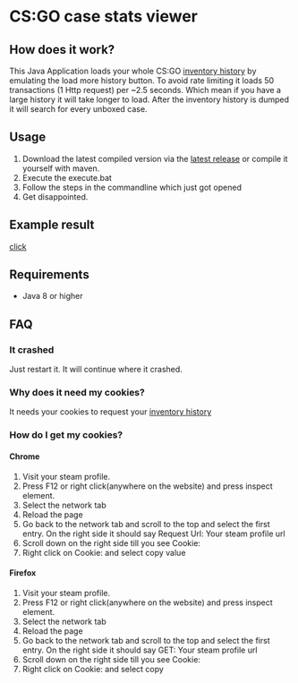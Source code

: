 # CS:GO case stats viewer

## How does it work?

This Java Application loads your whole CS:GO <a href=https://steamcommunity.com/my/inventoryhistory>inventory history</a> by emulating the load more history button.
To avoid rate limiting it loads 50 transactions (1 Http request) per ~2.5 seconds. Which mean if you have a large history it will take longer to load.
After the inventory history is dumped it will search for every unboxed case.

## Usage

1. Download the latest compiled version via the <a href=https://github.com/cantryDev/CSGOCaseStatsViewer/files/5939123/CSGOCaseStatsViewer-Release1.0.0.zip>latest release</a> or compile it yourself with maven.
2. Execute the execute.bat 
3. Follow the steps in the commandline which just got opened
4. Get disappointed.

## Example result

<a href=https://github.com/cantryDev/CSGOCaseStatsViewer/blob/master/result_07_02_2021_14_54.txt>click</a>

## Requirements
- Java 8 or higher

## FAQ

### It crashed
Just restart it. It will continue where it crashed.

### Why does it need my cookies?
It needs your cookies to request your <a href=https://steamcommunity.com/my/inventoryhistory>inventory history</a>

### How do I get my cookies?

#### Chrome

1. Visit your steam profile.
2. Press F12 or right click(anywhere on the website) and press inspect element. 
3. Select the network tab
4. Reload the page
5. Go back to the network tab and scroll to the top and select the first entry. On the right side it should say Request Url: Your steam profile url
6. Scroll down on the right side till you see Cookie:
7. Right click on Cookie: and select copy value

#### Firefox
1. Visit your steam profile.
2. Press F12 or right click(anywhere on the website) and press inspect element.
3. Select the network tab
4. Reload the page
5. Go back to the network tab and scroll to the top and select the first entry. On the right side it should say GET: Your steam profile url
6. Scroll down on the right side till you see Cookie:
7. Right click on Cookie: and select copy
